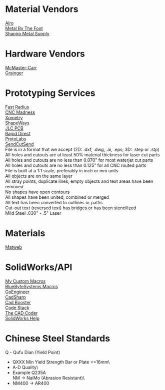 # Material Vendors
[Alro](https://www.alro.com/)\
[Metal By The Foot](https://metalbythefoot.com/)\
[Shapiro Metal Supply](https://www.shapirosupply.com/)
# Hardware Vendors
  [McMaster-Carr](https://www.mcmaster.com/)\
  [Grainger](https://www.grainger.com/)
# Prototyping Services
  [Fast Radius](https://fastradius.com/pro/)\
  [CNC Madness](https://cncmadness.com/)\
  [Xometry](https://www.xometry.com/)\
  [ShapeWays](https://www.shapeways.com/)\
  [JLC PCB](https://jlc3dp.com/)\
  [Rapid Direct](https://www.rapiddirect.com/)\
  [ProtoLabs](https://www.protolabs.com/)\
  [SendCutSend](https://sendcutsend.com/)\
File is in a format that we accept (2D: .dxf, .dwg, .ai, .eps; 3D: .step or .stp)\
All holes and cutouts are at least 50% material thickness for laser cut parts\
All holes and cutouts are no less than 0.070” for most waterjet cut parts\
All holes and cutouts are no less than 0.125” for all CNC routed parts\
File is built at a 1:1 scale, preferably in inch or mm units\
All objects are on the same layer\
All stray points, duplicate lines, empty objects and text areas have been removed\
No shapes have open contours\
All shapes have been united, combined or merged\
All text has been converted to outlines or paths\
Cut-out text (reversed text) has bridges or has been stencilized\
Mild Steel .030" - .5" Laser
# Materials
 [Matweb](https://matweb.com/)
# SolidWorks/API
 [My Custom Macros](https://github.com/Collin-Brock/SolidWorks-Macros)\
 [BlueByteSystems Macros](https://github.com/BlueByteSystemsInc/SOLIDWORKSVBAMacros)\
 [GoEngineer](https://www.goengineer.com/)\
 [CadSharp](https://www.cadsharp.com/)\
 [Cad Booster](https://cadbooster.com/)\
 [Code Stack](https://www.codestack.net/solidworks-api/)\
 [The CAD Coder](https://thecadcoder.com/)\
 [SolidWorks Help](https://help.solidworks.com/2024/English/api/sldworksapiprogguide/Welcome.htm?verRedirect=1)
# Chinese Steel Standards
Q - Qufu Dian (Yield Point)
- QXXX Min Yield Strength Bar or Plate <=16mm\
- A-D Quality\
- Example Q235A\
  NM -> NaiMo (Abrasion Resistant)\
- NM400 -> AR400

